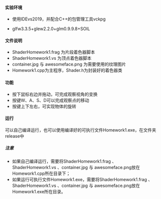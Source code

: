 #### 实验环境

* 使用IDEvs2019，并配合C++的包管理工具vckpg

* glfw3.3.5+glew2.2.0+glm0.9.9.8+SOIL

#### 文件说明

* ShaderHomework1.frag 为片段着色器脚本
* ShaderHomework1.vs 为顶点着色器脚本
* container.jpg 与 awesomeface.png 为需要使用的纹理图片
* Homework1.cpp为主程序，Shader.h为封装好的着色器类

#### 功能

* 按下鼠标右边并拖动，可完成观察视角的变换
* 按键W、A、S、D可以完成观察点的移动
* 按键上下左右，可实现物体的旋转

#### 运行

可以自己编译运行，也可以使用编译好的可执行文件Homework1.exe，在文件夹release中

##### 注意

* 如果自己编译运行，需要将ShaderHomework1.frag 、ShaderHomework1.vs 、container.jpg 与 awesomeface.png放在Homework1.cpp所在目录下；
* 如果运行可执行文件Homework1.exe，需要将ShaderHomework1.frag 、ShaderHomework1.vs 、container.jpg 与 awesomeface.png放在Homework1.exe所在目录。

